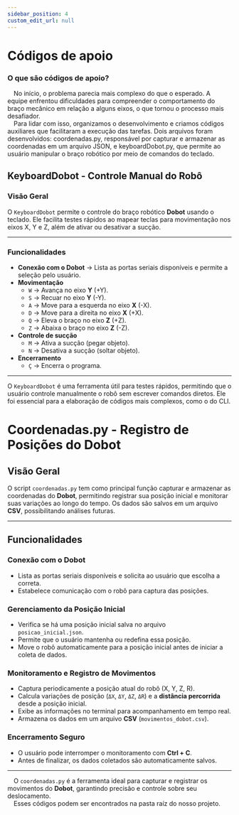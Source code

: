 ```yaml
---
sidebar_position: 4
custom_edit_url: null
---
```


# Códigos de apoio 

### O que são códigos de apoio?

&emsp;No início, o problema parecia mais complexo do que o esperado. A equipe enfrentou dificuldades para compreender o comportamento do braço mecânico em relação a alguns eixos, o que tornou o processo mais desafiador. <br />
&emsp;Para lidar com isso, organizamos o desenvolvimento e criamos códigos auxiliares que facilitaram a execução das tarefas. Dois arquivos foram desenvolvidos: coordenadas.py, responsável por capturar e armazenar as coordenadas em um arquivo JSON, e keyboardDobot.py, que permite ao usuário manipular o braço robótico por meio de comandos do teclado.


## KeyboardDobot - Controle Manual do Robô  

### Visão Geral  
O `KeyboardDobot` permite o controle do braço robótico **Dobot** usando o teclado. Ele facilita testes rápidos ao mapear teclas para movimentação nos eixos X, Y e Z, além de ativar ou desativar a sucção.  

---

### Funcionalidades  
- **Conexão com o Dobot** → Lista as portas seriais disponíveis e permite a seleção pelo usuário.  
- **Movimentação**  
  - `W` → Avança no eixo **Y** (+Y).  
  - `S` → Recuar no eixo **Y** (-Y).  
  - `A` → Move para a esquerda no eixo **X** (-X).  
  - `D` → Move para a direita no eixo **X** (+X).  
  - `Q` → Eleva o braço no eixo **Z** (+Z).  
  - `Z` → Abaixa o braço no eixo **Z** (-Z).  
- **Controle de sucção**  
  - `M` → Ativa a sucção (pegar objeto).  
  - `N` → Desativa a sucção (soltar objeto).  
- **Encerramento**  
  - `Ç` → Encerra o programa.  

---

  
O `KeyboardDobot` é uma ferramenta útil para testes rápidos, permitindo que o usuário controle manualmente o robô sem escrever comandos diretos. Ele foi essencial para a elaboração de códigos mais complexos, como o do CLI. 


# Coordenadas.py - Registro de Posições do Dobot  

## Visão Geral  
O script `coordenadas.py` tem como principal função capturar e armazenar as coordenadas do **Dobot**, permitindo registrar sua posição inicial e monitorar suas variações ao longo do tempo. Os dados são salvos em um arquivo **CSV**, possibilitando análises futuras.  

---

## Funcionalidades  

### Conexão com o Dobot  
- Lista as portas seriais disponíveis e solicita ao usuário que escolha a correta.  
- Estabelece comunicação com o robô para captura das posições.  

### Gerenciamento da Posição Inicial  
- Verifica se há uma posição inicial salva no arquivo `posicao_inicial.json`.  
- Permite que o usuário mantenha ou redefina essa posição.  
- Move o robô automaticamente para a posição inicial antes de iniciar a coleta de dados.  

### Monitoramento e Registro de Movimentos  
- Captura periodicamente a posição atual do robô (X, Y, Z, R).  
- Calcula variações de posição (`ΔX`, `ΔY`, `ΔZ`, `ΔR`) e a **distância percorrida** desde a posição inicial.  
- Exibe as informações no terminal para acompanhamento em tempo real.  
- Armazena os dados em um arquivo **CSV** (`movimentos_dobot.csv`).  

### Encerramento Seguro  
- O usuário pode interromper o monitoramento com **Ctrl + C**.  
- Antes de finalizar, os dados coletados são automaticamente salvos.  

---

&emsp;O `coordenadas.py` é a ferramenta ideal para capturar e registrar os movimentos do **Dobot**, garantindo precisão e controle sobre seu deslocamento. <br />
&emsp;Esses códigos podem ser encontrados na pasta raíz do nosso projeto. 





